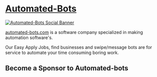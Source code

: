 # [Automated-Bots](www.automated-bots.com)

[![Automated-Bots Social Banner](https://github.com/Automated-bots-com/.github/assets/34207598/61a7411d-6a75-402b-80da-74c09bd7dd4c)](https://www.automated-bots.com/)

[automated-bots.com](https://www.automated-bots.com) is a software company specialized in making automation software's.

Our Easy Apply Jobs, find businesses and swipe/message bots are for service to automate your time consuming boring work.

## Become a Sponsor to Automated-bots
